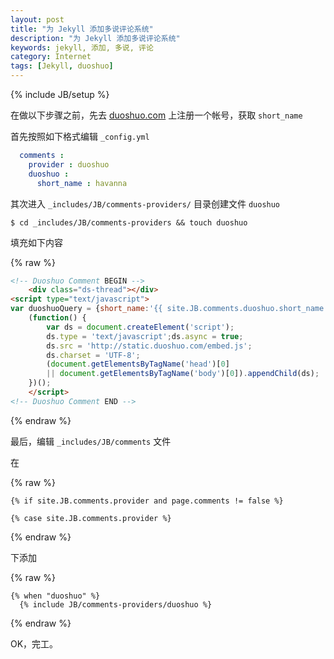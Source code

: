 ```yaml
---
layout: post
title: "为 Jekyll 添加多说评论系统"
description: "为 Jekyll 添加多说评论系统"
keywords: jekyll, 添加, 多说, 评论
category: Internet
tags: [Jekyll, duoshuo]
---
```

{% include JB/setup %}

在做以下步骤之前，先去 [duoshuo.com](http://duoshuo.com) 上注册一个帐号，获取 `short_name`

首先按照如下格式编辑 `_config.yml`

```yaml
  comments :
    provider : duoshuo
    duoshuo : 
      short_name : havanna
```

<!-- more -->

其次进入 `_includes/JB/comments-providers/` 目录创建文件 `duoshuo`

    $ cd _includes/JB/comments-providers && touch duoshuo

填充如下内容

{% raw %}
```html
<!-- Duoshuo Comment BEGIN -->
	<div class="ds-thread"></div>
<script type="text/javascript">
var duoshuoQuery = {short_name:'{{ site.JB.comments.duoshuo.short_name }}'};
	(function() {
		var ds = document.createElement('script');
		ds.type = 'text/javascript';ds.async = true;
		ds.src = 'http://static.duoshuo.com/embed.js';
		ds.charset = 'UTF-8';
		(document.getElementsByTagName('head')[0] 
		|| document.getElementsByTagName('body')[0]).appendChild(ds);
	})();
	</script>
<!-- Duoshuo Comment END -->
```
{% endraw %}

最后，编辑 `_includes/JB/comments` 文件

在

{% raw %}
```
{% if site.JB.comments.provider and page.comments != false %}

{% case site.JB.comments.provider %}
```
{% endraw %}

下添加

{% raw %}
```
{% when "duoshuo" %}
  {% include JB/comments-providers/duoshuo %}
```
{% endraw %}

OK，完工。